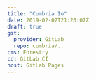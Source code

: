 ```yaml
---
title: "Cumbria Io"
date: 2019-02-02T21:26:07Z
draft: true
git:
  provider: GitLab
  repo: cumbria/..
cms: Forestry
cd: GitLab CI
host: GitLab Pages
---
```

